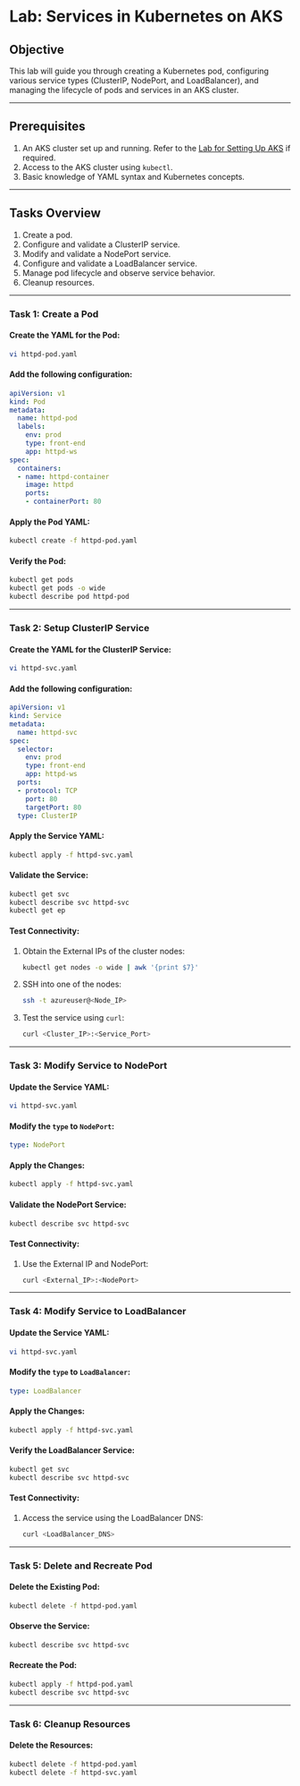 # Lab: Services in Kubernetes on AKS

## Objective
This lab will guide you through creating a Kubernetes pod, configuring various service types (ClusterIP, NodePort, and LoadBalancer), and managing the lifecycle of pods and services in an AKS cluster.

---

## Prerequisites
1. An AKS cluster set up and running. Refer to the [Lab for Setting Up AKS](#) if required.
2. Access to the AKS cluster using `kubectl`.
3. Basic knowledge of YAML syntax and Kubernetes concepts.

---

## Tasks Overview
1. Create a pod.
2. Configure and validate a ClusterIP service.
3. Modify and validate a NodePort service.
4. Configure and validate a LoadBalancer service.
5. Manage pod lifecycle and observe service behavior.
6. Cleanup resources.

---

### Task 1: Create a Pod

#### Create the YAML for the Pod:
```bash
vi httpd-pod.yaml
```

#### Add the following configuration:
```yaml
apiVersion: v1
kind: Pod
metadata:
  name: httpd-pod
  labels:
    env: prod
    type: front-end
    app: httpd-ws
spec:
  containers:
  - name: httpd-container
    image: httpd
    ports:
    - containerPort: 80
```

#### Apply the Pod YAML:
```bash
kubectl create -f httpd-pod.yaml
```

#### Verify the Pod:
```bash
kubectl get pods
kubectl get pods -o wide
kubectl describe pod httpd-pod
```

---

### Task 2: Setup ClusterIP Service

#### Create the YAML for the ClusterIP Service:
```bash
vi httpd-svc.yaml
```

#### Add the following configuration:
```yaml
apiVersion: v1
kind: Service
metadata:
  name: httpd-svc
spec:
  selector:
    env: prod
    type: front-end
    app: httpd-ws
  ports:
  - protocol: TCP
    port: 80
    targetPort: 80
  type: ClusterIP
```

#### Apply the Service YAML:
```bash
kubectl apply -f httpd-svc.yaml
```

#### Validate the Service:
```bash
kubectl get svc
kubectl describe svc httpd-svc
kubectl get ep
```

#### Test Connectivity:
1. Obtain the External IPs of the cluster nodes:
   ```bash
   kubectl get nodes -o wide | awk '{print $7}'
   ```
2. SSH into one of the nodes:
   ```bash
   ssh -t azureuser@<Node_IP>
   ```
3. Test the service using `curl`:
   ```bash
   curl <Cluster_IP>:<Service_Port>
   ```

---

### Task 3: Modify Service to NodePort

#### Update the Service YAML:
```bash
vi httpd-svc.yaml
```

#### Modify the `type` to `NodePort`:
```yaml
type: NodePort
```

#### Apply the Changes:
```bash
kubectl apply -f httpd-svc.yaml
```

#### Validate the NodePort Service:
```bash
kubectl describe svc httpd-svc
```

#### Test Connectivity:
1. Use the External IP and NodePort:
   ```bash
   curl <External_IP>:<NodePort>
   ```

---

### Task 4: Modify Service to LoadBalancer

#### Update the Service YAML:
```bash
vi httpd-svc.yaml
```

#### Modify the `type` to `LoadBalancer`:
```yaml
type: LoadBalancer
```

#### Apply the Changes:
```bash
kubectl apply -f httpd-svc.yaml
```

#### Verify the LoadBalancer Service:
```bash
kubectl get svc
kubectl describe svc httpd-svc
```

#### Test Connectivity:
1. Access the service using the LoadBalancer DNS:
   ```bash
   curl <LoadBalancer_DNS>
   ```

---

### Task 5: Delete and Recreate Pod

#### Delete the Existing Pod:
```bash
kubectl delete -f httpd-pod.yaml
```

#### Observe the Service:
```bash
kubectl describe svc httpd-svc
```

#### Recreate the Pod:
```bash
kubectl apply -f httpd-pod.yaml
kubectl describe svc httpd-svc
```

---

### Task 6: Cleanup Resources

#### Delete the Resources:
```bash
kubectl delete -f httpd-pod.yaml
kubectl delete -f httpd-svc.yaml
```

